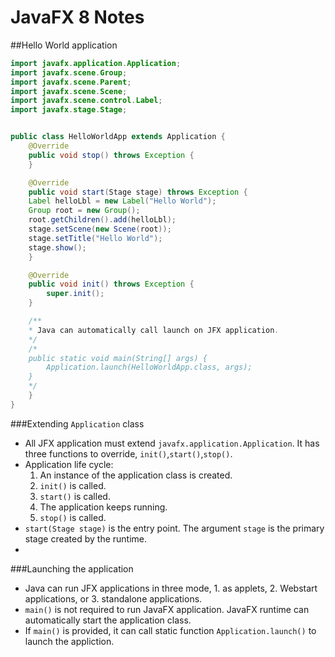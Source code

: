 # JavaFX 8 Notes

##Hello World application


```java
import javafx.application.Application;
import javafx.scene.Group;
import javafx.scene.Parent;
import javafx.scene.Scene;
import javafx.scene.control.Label;
import javafx.stage.Stage;


public class HelloWorldApp extends Application {
	@Override
	public void stop() throws Exception {
	}

	@Override
	public void start(Stage stage) throws Exception {
	Label helloLbl = new Label("Hello World");
	Group root = new Group();
	root.getChildren().add(helloLbl);
	stage.setScene(new Scene(root));
	stage.setTitle("Hello World");
	stage.show();
	}

	@Override
	public void init() throws Exception {
		super.init();
	}

	/**
	* Java can automatically call launch on JFX application.
	*/
	/*
	public static void main(String[] args) {
		Application.launch(HelloWorldApp.class, args);
	}
	*/
	}
}
```

###Extending `Application` class

* All JFX application must extend `javafx.application.Application`. It has three functions to override, `init()`,`start()`,`stop()`.
* Application life cycle:
  1. An instance of the application class is created.  
  2. `init()` is called.
  3. `start()` is called.
  4. The application keeps running.
  5. `stop()` is called.
* `start(Stage stage)` is the entry point. The argument `stage` is the primary stage created by the runtime.
*  

###Launching the application

* Java can run JFX applications in three mode, 1. as applets, 2. Webstart applications, or 3. standalone applications.
* `main()` is not required to run JavaFX application. JavaFX runtime can automatically start the application class. 
* If `main()` is provided, it can call static function `Application.launch()` to launch the appliction.


